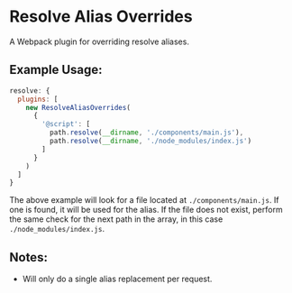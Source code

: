# Resolve Alias Overrides
A Webpack plugin for overriding resolve aliases.

## Example Usage:

```js
resolve: {
  plugins: [
    new ResolveAliasOverrides(
      {
        '@script': [
          path.resolve(__dirname, './components/main.js'),
          path.resolve(__dirname, './node_modules/index.js')
        ]
      }
    )
  ]
}
```

The above example will look for a file located at `./components/main.js`. If one is found, it will be used for the alias. If the file does not exist, perform the same check for the next path in the array, in this case `./node_modules/index.js`.

## Notes:
* Will only do a single alias replacement per request.